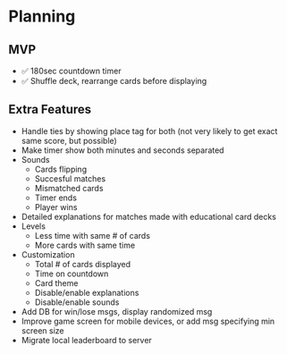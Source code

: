 # Planning

## MVP
- ✅ 180sec countdown timer
- ✅ Shuffle deck, rearrange cards before displaying

## Extra Features
- Handle ties by showing place tag for both (not very likely to get exact same score, but possible)
- Make timer show both minutes and seconds separated
- Sounds 
    - Cards flipping
    - Succesful matches
    - Mismatched cards
    - Timer ends
    - Player wins
- Detailed explanations for matches made with educational card decks
- Levels
    - Less time with same # of cards
    - More cards with same time
- Customization
    - Total # of cards displayed
    - Time on countdown
    - Card theme
    - Disable/enable explanations
    - Disable/enable sounds
- Add DB for win/lose msgs, display randomized msg
- Improve game screen for mobile devices, or add msg specifying min screen size
- Migrate local leaderboard to server
